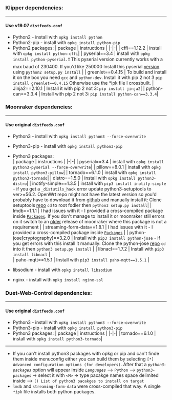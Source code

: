 
### Klipper dependencies:
------------------------
#### Use v19.07 `distfeeds.conf`

* Python2 - install with `opkg install python`
* Python2-pip - install with `opkg install python-pip`
* Python2 packages:
  | package | instructions |
  |-|-|
  | cffi==1.12.2 | install with `opkg install python-cffi`|
  | pyserial==3.4 | install with `opkg install python-pyserial`. :exclamation: This pyserial version currently works with a max baud of 230400. If you'd like 250000 Install this pyserial [version](https://github.com/ihrapsa/pyserial) using `python2 setup.py install` |
  | greenlet==0.4.15 | To build and install it on the box you need `gcc` and `python-dev`. Install it with pip 2 not 3 `pip install greenlet==0.4.15` Otherwise use the *ipk file I crossbuilt.
  | Jinja2==2.10.1 | Install it with pip 2 not 3: `pip install jinja2`|
  | python-can==3.3.4 | Install with pip 2 not 3: `pip install python-can==3.3.4`|

### Moonraker dependencies:
------------------------
#### Use original `distfeeds.conf`

* Python3 - install with `opkg install python3 --force-overwrite`
* Python3-pip - install with `opkg install python3-pip`
* Python3 packages:  
  | package | instructions |
  |-|-|
  | pyserial==3.4 | install with `opkg install python3-pyserial --force-overwrite`|
  | pillow==8.0.1 | install with `opkg install python3-pillow`|
  | tornado==6.1.0 | install with `opkg install python3-tornado`|
  | distro==1.5.0 | install with `opkg install python3-distro`|
  | inotify-simple==1.3.5 | install with `pip3 install inotify-simple` - if you get a `_distutils_hack` error update python3-setuptools to ver>=56.2. OpenWrt repo might not have the latest version so you'd probably have to download it from [github](https://github.com/pypa/setuptools) and manually install it: Clone setuptools [repo](https://github.com/pypa/setuptools.git) `cd` to root fodler then `python3 setup.py install`|
  | lmdb==1.1.1 | I had issues with it - I provided a cross-compiled package inside [`Packages`](https://github.com/ihrapsa/KlipperWrt/tree/main/packages). If you don't manage to install it or moonraker still errors on it switch to an [older](https://github.com/Arksine/moonraker/archive/eb37ce767d73b064b0260432e4a3323cf8e8d758.zip) release of moonraker where this package is not a requirement |
  | streaming-form-data==1.8.1 | I had issues with it - I provided a cross-compiled package inside [`Packages`](https://github.com/ihrapsa/KlipperWrt/tree/main/packages) |
  | python-jose[cryptography]==3.2.0 |  Install with `pip3 install python-jose` - if you get errors with this install it manually: Clone the python-jose [repo](https://github.com/mpdavis/python-jose.git) `cd` into it then `python3 setup.py install` | 
  | libnacl==1.7.2 |  Install with `pip3 install libnacl` |  
  | paho-mqtt==1.5.1 |  Install with `pip3 install paho-mqtt==1.5.1` |  

* libsodium - install with `opkg install libsodium`  
* nginx - install with `opkg install nginx-ssl`
### Duet-Web-Control dependencies:
------------------------
#### Use original `distfeeds.conf`

* Python3 - install with `opkg install python3 --force-overwrite`
* Python3-pip - install with `opkg install python3-pip`
* Python3 packages:
  | package | instructions |
  |-|-|
  | tornado==6.1.0 | install with `opkg install python3-tornado`|

___________________________

* If you can't install python3 packages with opkg or pip and can't finde them inside menuconfig either you can build them by selecting `[*] Advanced configuration options (for developers)`. After that a _`python3-packages`_ option will appear inside _`Languages`_ --> `Python` --> `python3-packages` -> select it with `<M>` -> type pacakge names space delimited inside --> `() List of python3 pacakges to install on target` 
* `lmdb` and `streaming-form-data` were cross-compiled that way. A single `*ipk` file installs both python packages.
